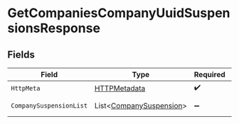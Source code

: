 # GetCompaniesCompanyUuidSuspensionsResponse


## Fields

| Field                                                                   | Type                                                                    | Required                                                                | Description                                                             |
| ----------------------------------------------------------------------- | ----------------------------------------------------------------------- | ----------------------------------------------------------------------- | ----------------------------------------------------------------------- |
| `HttpMeta`                                                              | [HTTPMetadata](../../Models/Components/HTTPMetadata.md)                 | :heavy_check_mark:                                                      | N/A                                                                     |
| `CompanySuspensionList`                                                 | List<[CompanySuspension](../../Models/Components/CompanySuspension.md)> | :heavy_minus_sign:                                                      | Example response                                                        |